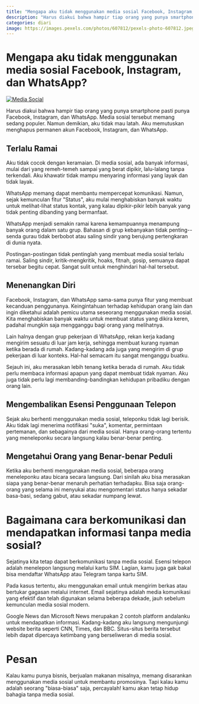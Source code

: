 ```yaml
---
title: "Mengapa aku tidak menggunakan media sosial Facebook, Instagram, dan WhatsApp, serta bagaimana cara berkomunikasi dan mendapatkan informasi tanpa media sosial?"
description: "Harus diakui bahwa hampir tiap orang yang punya smartphone pasti punya Facebook, Instagram, dan WhatsApp. Media sosial tersebut memang sedang populer. Namun, aku memutuskan untuk menghapusnya untuk beberapa alasan."
categories: diari
image: https://images.pexels.com/photos/607812/pexels-photo-607812.jpeg?auto=compress&cs=tinysrgb&dpr=2&h=120
---
```

# Mengapa aku tidak menggunakan media sosial Facebook, Instagram, dan WhatsApp?

[![Media Social](https://images.pexels.com/photos/607812/pexels-photo-607812.jpeg?auto=compress&cs=tinysrgb&dpr=2&w=720)](https://www.pexels.com/photo/person-holding-iphone-showing-social-networks-folder-607812/)

Harus diakui bahwa hampir tiap orang yang punya smartphone pasti punya Facebook, Instagram, dan WhatsApp. Media sosial tersebut memang sedang populer. Namun demikian, aku tidak mau latah. Aku memutuskan menghapus permanen akun Facebook, Instagram, dan WhatsApp. 

## Terlalu Ramai

Aku tidak cocok dengan keramaian. Di media sosial, ada banyak informasi, mulai dari yang remeh-temeh sampai yang berat dipikir, lalu-lalang tanpa terkendali. Aku khawatir tidak mampu menyaring informasi yang layak dan tidak layak. 

WhatsApp memang dapat membantu mempercepat komunikasi. Namun, sejak kemunculan fitur "Status", aku mulai menghabiskan banyak waktu untuk melihat-lihat status kontak, yang kalau dipikir-pikir lebih banyak yang tidak penting dibanding yang bermanfaat. 

WhatsApp menjadi semakin ramai karena kemampuannya menampung banyak orang dalam satu grup. Bahasan di grup kebanyakan tidak penting--senda gurau tidak berbobot atau saling sindir yang berujung pertengkaran di dunia nyata. 

Postingan-postingan tidak pentinglah yang membuat media sosial terlalu ramai. Saling sindir, kritik-mengkritik, hoaks, fitnah, gosip, semuanya dapat tersebar begitu cepat. Sangat sulit untuk menghindari hal-hal tersebut. 

## Menenangkan Diri

Facebook, Instagram, dan WhatsApp sama-sama punya fitur yang membuat kecanduan penggunanya. Keingintahuan terhadap kehidupan orang lain dan ingin diketahui adalah pemicu utama seseorang menggunakan media sosial. Kita menghabiskan banyak waktu untuk membuat status yang dikira keren, padahal mungkin saja mengganggu bagi orang yang melihatnya. 

Lain halnya dengan grup pekerjaan di WhatsApp, rekan kerja kadang mengirim sesuatu di luar jam kerja, sehingga membuat kurang nyaman ketika berada di rumah. Kadang-kadang ada juga yang mengirim di grup pekerjaan di luar konteks. Hal-hal semacam itu sangat menganggu buatku. 

Sejauh ini, aku merasakan lebih tenang ketika berada di rumah. Aku tidak perlu membaca informasi apapun yang dapat membuat tidak nyaman. Aku juga tidak perlu lagi membanding-bandingkan kehidupan pribadiku dengan orang lain. 

## Mengembalikan Esensi Penggunaan Telepon

Sejak aku berhenti menggunakan media sosial, teleponku tidak lagi berisik. Aku tidak lagi menerima notifikasi "suka", komentar, permintaan pertemanan, dan sebagainya dari media sosial. Hanya orang-orang tertentu yang meneleponku secara langsung kalau benar-benar penting. 

## Mengetahui Orang yang Benar-benar Peduli

Ketika aku berhenti menggunakan media sosial, beberapa orang meneleponku atau bicara secara langsung. Dari sinilah aku bisa merasakan siapa yang benar-benar menaruh perhatian terhadapku. Bisa saja orang-orang yang selama ini menyukai atau mengomentari status hanya sekadar basa-basi, sedang gabut, atau sekadar numpang lewat. 

# Bagaimana cara berkomunikasi dan mendapatkan informasi tanpa media sosial?

Sejatinya kita tetap dapat berkomunikasi tanpa media sosial. Esensi telepon adalah menelepon langsung melalui kartu SIM. Lagian, kamu juga gak bakal bisa mendaftar WhatsApp atau Telegram tanpa kartu SIM. 

Pada kasus tertentu, aku menggunakan email untuk mengirim berkas atau bertukar gagasan melalui internet. Email sejatinya adalah media komunikasi yang efektif dan telah digunakan selama beberapa dekade, jauh sebelum kemunculan media sosial modern. 

Google News dan Microsoft News merupakan 2 contoh platform andalanku untuk mendapatkan informasi. Kadang-kadang aku langsung mengunjungi website berita seperti CNN, Times, dan BBC. Situs-situs berita tersebut lebih dapat dipercaya ketimbang yang berseliweran di media sosial. 

# Pesan

Kalau kamu punya bisnis, berjualan makanan misalnya, memang disarankan menggunakan media sosial untuk membantu promosinya. Tapi kalau kamu adalah seorang "biasa-biasa" saja, percayalah! kamu akan tetap hidup bahagia tanpa media sosial. 
